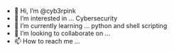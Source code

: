 - 👋 Hi, I’m @cyb3rpink
- 👀 I’m interested in ... Cybersecurity
- 🌱 I’m currently learning ... python and shell scripting
- 💞️ I’m looking to collaborate on ...
- 📫 How to reach me ...

<!---
cyb3rpink/cyb3rpink is a ✨ special ✨ repository because its `README.md` (this file) appears on your GitHub profile.
You can click the Preview link to take a look at your changes.
--->

